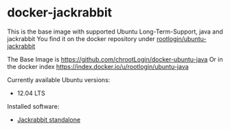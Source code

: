 docker-jackrabbit
=================
This is the base image with supported Ubuntu Long-Term-Support, java and jackrabbit
You find it on the docker repository under [rootlogin/ubuntu-jackrabbit](https://index.docker.io/u/rootlogin/ubuntu-jackrabbit/)

The Base Image is https://github.com/chrootLogin/docker-ubuntu-java
Or in the docker index https://index.docker.io/u/rootlogin/ubuntu-java

Currently available Ubuntu versions:
- 12.04 LTS

Installed software:
- [Jackrabbit standalone](https://jackrabbit.apache.org/)